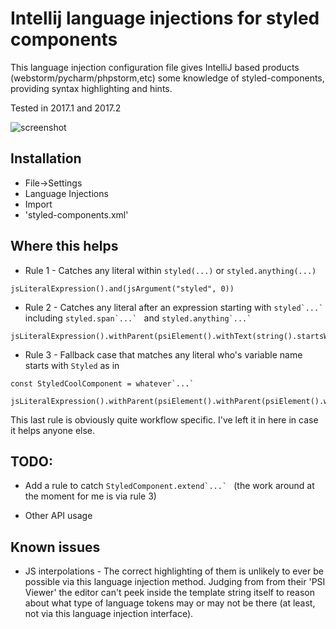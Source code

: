 # Intellij language injections for styled components

This language injection configuration file gives IntelliJ based products (webstorm/pycharm/phpstorm,etc) some knowledge of styled-components, providing syntax highlighting and hints.

Tested in 2017.1 and 2017.2

![screenshot](https://i.imgur.com/l1ujjeD.png)

## Installation
- File->Settings
- Language Injections
- Import
- 'styled-components.xml'



## Where this helps


- Rule 1 - Catches any literal within `styled(...)` or `styled.anything(...)`

```
jsLiteralExpression().and(jsArgument("styled", 0))
```


- Rule 2 - Catches any literal after an expression starting with ``styled`...` `` including ``styled.span`...` `` and ``styled.anything`...` ``

```
jsLiteralExpression().withParent(psiElement().withText(string().startsWith("styled")))
```


- Rule 3 - Fallback case that matches any literal who's variable name starts with `Styled` as in 

```const StyledCoolComponent = whatever`...` ```

```
jsLiteralExpression().withParent(psiElement().withParent(psiElement().withText(string().startsWith("Styled"))))
```

This last rule is obviously quite workflow specific. I've left it in here in case it helps anyone else.


## TODO:

- Add a rule to catch ``StyledComponent.extend`...` `` 
(the work around at the moment for me is via rule 3)

- Other API usage

## Known issues

- JS interpolations - The correct highlighting of them is unlikely to ever be possible via this language injection method. Judging from from their 'PSI Viewer' the editor can't peek inside the template string itself to reason about what type of language tokens may or may not be there (at least, not via this language injection interface).
